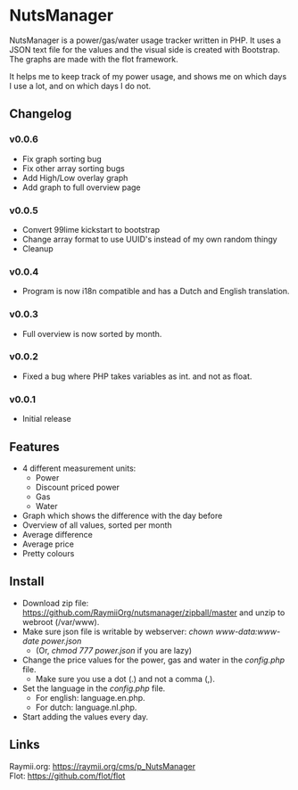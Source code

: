 # NutsManager

NutsManager is a power/gas/water usage tracker written in PHP. It uses a JSON text file for the values and the visual side is created with Bootstrap. The graphs are made with the flot framework.  

It helps me to keep track of my power usage, and shows me on which days I use a lot, and on which days I do not.

## Changelog

### v0.0.6

- Fix graph sorting bug
- Fix other array sorting bugs
- Add High/Low overlay graph
- Add graph to full overview page

### v0.0.5

- Convert 99lime kickstart to bootstrap
- Change array format to use UUID's instead of my own random thingy
- Cleanup

### v0.0.4
- Program is now i18n compatible and has a Dutch and English translation.

### v0.0.3 
- Full overview is now sorted by month.

### v0.0.2
- Fixed a bug where PHP takes variables as int. and not as float.

### v0.0.1
- Initial release

## Features

- 4 different measurement units:
  - Power
  - Discount priced power
  - Gas
  - Water
- Graph which shows the difference with the day before
- Overview of all values, sorted per month
- Average difference
- Average price
- Pretty colours

## Install

- Download zip file: https://github.com/RaymiiOrg/nutsmanager/zipball/master and unzip to webroot (/var/www).  
- Make sure json file is writable by webserver: *chown www-data:www-date power.json*
  - (Or, *chmod 777 power.json* if you are lazy)
- Change the price values for the power, gas and water in the *config.php* file.
  - Make sure you use a dot (.) and not a comma (,).
- Set the language in the *config.php* file.
  - For english: language.en.php.
  - For dutch: language.nl.php.
- Start adding the values every day.


## Links

Raymii.org: https://raymii.org/cms/p_NutsManager  
Flot: https://github.com/flot/flot  
